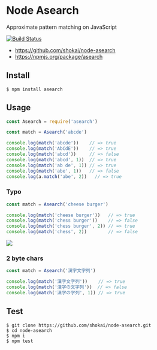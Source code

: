 # Node Asearch
Approximate pattern matching on JavaScript

[![Build Status](https://travis-ci.org/shokai/node-asearch.png?branch=master)](https://travis-ci.org/shokai/node-asearch)

- https://github.com/shokai/node-asearch
- https://npmjs.org/package/asearch


## Install

    $ npm install asearch

## Usage

```js
const Asearch = require('asearch')

const match = Asearch('abcde')

console.log(match('abcde'))    // => true
console.log(match('AbCdE'))    // => true
console.log(match('abcd'))     // => false
console.log(match('abcd', 1))  // => true
console.log(match('ab de', 1)) // => true
console.log(match('abe', 1))   // => false
console.log(a.match('abe', 2))   // => true
```

### Typo

```js
const match = Asearch('cheese burger')

console.log(match('cheese burger'))   // => true
console.log(match('chess burger'))    // => false
console.log(match('chess burger', 2)) // => true
console.log(match('chess', 2))        // => false
```

<img src="http://gyazo.com/cbbabaf5f48f99a236b129b3df804081.png">


### 2 byte chars

```js
const match = Asearch('漢字文字列')

console.log(match('漢字文字列'))    // => true
console.log(match('漢字の文字列'))  // => false
console.log(match('漢字の字列', 1)) // => true
```


## Test

    $ git clone https://github.com/shokai/node-asearch.git
    $ cd node-asearch
    $ npm i
    $ npm test
